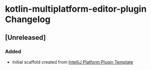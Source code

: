 <!-- Keep a Changelog guide -> https://keepachangelog.com -->

# kotlin-multiplatform-editor-plugin Changelog

## [Unreleased]
### Added
- Initial scaffold created from [IntelliJ Platform Plugin Template](https://github.com/JetBrains/intellij-platform-plugin-template)
